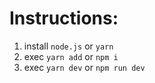 # Instructions:

1. install `node.js` or `yarn`
2. exec `yarn add` or `npm i`
3. exec `yarn dev` or `npm run dev`